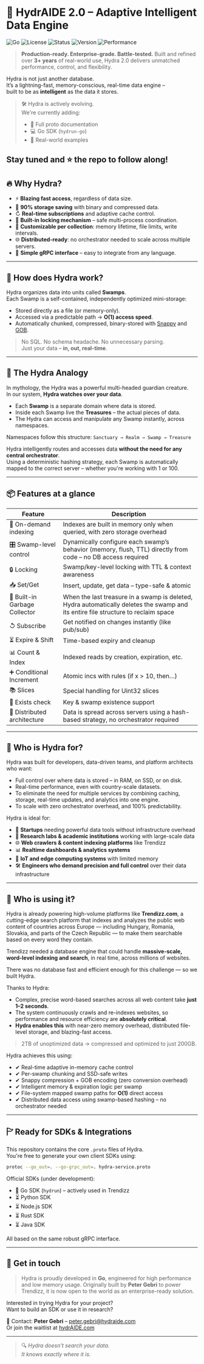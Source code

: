 # 🧠 HydrAIDE 2.0 – Adaptive Intelligent Data Engine

![Go](https://img.shields.io/badge/built%20with-Go-00ADD8?style=for-the-badge&logo=go)
![License](https://img.shields.io/badge/license-Apache%202.0-blue.svg?style=for-the-badge)
![Status](https://img.shields.io/badge/status-Production%20Ready-brightgreen?style=for-the-badge)
![Version](https://img.shields.io/badge/version-2.0-informational?style=for-the-badge)
![Performance](https://img.shields.io/badge/speed-O(1)%20Access-ff69b4?style=for-the-badge)

> **Production-ready. Enterprise-grade. Battle-tested.**
> Built and refined over **3+ years** of real-world use, Hydra 2.0 delivers unmatched performance, control, and flexibility.

Hydra is not just another database.  
It’s a lightning-fast, memory-conscious, real-time data engine –  
built to be as **intelligent** as the data it stores.

> 🛠️ Hydra is actively evolving.  
> We're currently adding:
> - 🧪 Full proto documentation
> - 💻 Go SDK (`hydrun-go`)
> - 🧵 Real-world examples

Stay tuned and ⭐ the repo to follow along!
---

## 🔥 Why Hydra?

- ⚡ **Blazing fast access**, regardless of data size.
- 📎 **90% storage saving** with binary and compressed data.
- ↻ **Real-time subscriptions** and adaptive cache control.
- 🔐 **Built-in locking mechanism** – safe multi-process coordination.
- 🧠 **Customizable per collection**: memory lifetime, file limits, write intervals.
- 🌐 **Distributed-ready**: no orchestrator needed to scale across multiple servers.
- 🚀 **Simple gRPC interface** – easy to integrate from any language.

---

## 🧬 How does Hydra work?

Hydra organizes data into units called **Swamps**.  
Each Swamp is a self-contained, independently optimized mini-storage:

- Stored directly as a file (or memory-only).
- Accessed via a predictable path → **O(1) access speed**.
- Automatically chunked, compressed, binary-stored with [Snappy](https://github.com/google/snappy) and [GOB](https://golang.org/pkg/encoding/gob/).

> No SQL. No schema headache. No unnecessary parsing.  
> Just your data – **in, out, real-time**.

---

## 🐉 The Hydra Analogy

In mythology, the Hydra was a powerful multi-headed guardian creature.  
In our system, **Hydra watches over your data**.

- Each **Swamp** is a separate domain where data is stored.
- Inside each Swamp live the **Treasures** – the actual pieces of data.
- The Hydra can access and manipulate any Swamp instantly, across namespaces.

Namespaces follow this structure:
`Sanctuary → Realm → Swamp → Treasure`

Hydra intelligently routes and accesses data **without the need for any central orchestrator**.  
Using a deterministic hashing strategy, each Swamp is automatically mapped to the correct server – whether you're working with 1 or 100.

---

## 📦 Features at a glance

| Feature | Description |
|--------|-------------|
| 🧠 On-demand indexing | Indexes are built in memory only when queried, with zero storage overhead |
| 🎛️ Swamp-level control | Dynamically configure each swamp’s behavior (memory, flush, TTL) directly from code – no DB access required |
| 🔒 Locking | Swamp/key-level locking with TTL & context awareness |
| 📥 Set/Get | Insert, update, get data – type-safe & atomic |
| 🧹 Built-in Garbage Collector | When the last treasure in a swamp is deleted, Hydra automatically deletes the swamp and its entire file structure to reclaim space |
| ↺ Subscribe | Get notified on changes instantly (like pub/sub) |
| ⏳ Expire & Shift | Time-based expiry and cleanup |
| 📊 Count & Index | Indexed reads by creation, expiration, etc. |
| ➕ Conditional Increment | Atomic incs with rules (if x > 10, then…) |
| 📚 Slices | Special handling for Uint32 slices |
| 🚦 Exists check | Key & swamp existence support |
| 🧭 Distributed architecture | Data is spread across servers using a hash-based strategy, no orchestrator required |
---

## 🎯 Who is Hydra for?

Hydra was built for developers, data-driven teams, and platform architects who want:

- Full control over where data is stored – in RAM, on SSD, or on disk.
- Real-time performance, even with country-scale datasets.
- To eliminate the need for multiple services by combining caching, storage, real-time updates, and analytics into one engine.
- To scale with zero orchestrator overhead, and 100% predictability.

Hydra is ideal for:
- 🚀 **Startups** needing powerful data tools without infrastructure overhead
- 🧪 **Research labs & academic institutions** working with large-scale data
- 🌐 **Web crawlers & content indexing platforms** like Trendizz
- 📊 **Realtime dashboards & analytics systems**
- 📱 **IoT and edge computing systems** with limited memory
- 🛠️ **Engineers who demand precision and full control** over their data infrastructure

---

## 🧪 Who is using it?

Hydra is already powering high-volume platforms like **Trendizz.com**,
a cutting-edge search platform that indexes and analyzes the public web content of countries across Europe — including Hungary, Romania, Slovakia, and parts of the Czech Republic — to make them searchable based on every word they contain.

Trendizz needed a database engine that could handle **massive-scale, word-level indexing and search**, in real time, across millions of websites.

There was no database fast and efficient enough for this challenge — so we built Hydra.

Thanks to Hydra:
- Complex, precise word-based searches across all web content take **just 1–2 seconds**.
- The system continuously crawls and re-indexes websites, so performance and resource efficiency are **absolutely critical**.
- **Hydra enables this** with near-zero memory overhead, distributed file-level storage, and blazing-fast access.

> 2TB of unoptimized data → compressed and optimized to just 200GB.

Hydra achieves this using:
- ✔ Real-time adaptive in-memory cache control
- ✔ Per-swamp chunking and SSD-safe writes
- ✔ Snappy compression + GOB encoding (zero conversion overhead)
- ✔ Intelligent memory & expiration logic per swamp
- ✔ File-system mapped swamp paths for **O(1)** direct access
- ✔ Distributed data access using swamp-based hashing – no orchestrator needed

---

## 🏱 Ready for SDKs & Integrations

This repository contains the core `.proto` files of Hydra.  
You're free to generate your own client SDKs using:

```bash
protoc --go_out=. --go-grpc_out=. hydra-service.proto
```

Official SDKs (under development):
- 📅 Go SDK (`hydrun`) – actively used in Trendizz
- ⏳ Python SDK
- ⏳ Node.js SDK
- ⏳ Rust SDK
- ⏳ Java SDK

All based on the same robust gRPC interface.

---

## 💬 Get in touch

> Hydra is proudly developed in **Go**, engineered for high performance and low memory usage.
> Originally built by **Peter Gebri** to power Trendizz, it is now open to the world as an enterprise-ready solution.


Interested in trying Hydra for your project?  
Want to build an SDK or use it in research?

📩 Contact: **Peter Gebri** – [peter.gebri@hydraide.com](mailto:peter.gebri@hydraide.com)  
Or join the waitlist at [hydrAIDE.com](https://hydrAIDE.com)


---

> 🔍 *Hydra doesn’t search your data.*  
> *It knows exactly where it is.*

